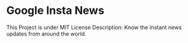 # Google Insta News
This Project is under MIT License
Description: Know the Instant news updates from around the world.

